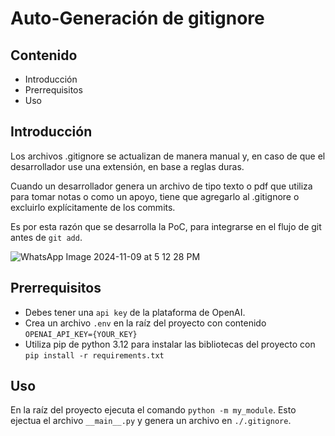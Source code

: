 # Auto-Generación de gitignore

## Contenido
- Introducción
- Prerrequisitos
- Uso

## Introducción
Los archivos .gitignore se actualizan de manera manual y, en caso de que el desarrollador use una extensión, en base a reglas duras. 

Cuando un desarrollador genera un archivo de tipo texto o pdf que utiliza para tomar notas o como un apoyo, tiene que agregarlo al .gitignore o excluirlo explícitamente de los commits.

Es por esta razón que se desarrolla la PoC, para integrarse en el flujo de git antes de ```git add```.

![WhatsApp Image 2024-11-09 at 5 12 28 PM](https://github.com/user-attachments/assets/8d8e231d-f358-445c-a6b7-bbc28bb42963)

## Prerrequisitos

- Debes tener una ```api key``` de la plataforma de OpenAI.
- Crea un archivo ```.env``` en la raíz del proyecto con contenido ```OPENAI_API_KEY={YOUR_KEY}```
- Utiliza pip de python 3.12 para instalar las bibliotecas del proyecto con ```pip install -r requirements.txt```

## Uso
En la raíz del proyecto ejecuta el comando ```python -m my_module```. Esto ejectua el archivo ```__main__.py``` y genera un archivo en ```./.gitignore```.

